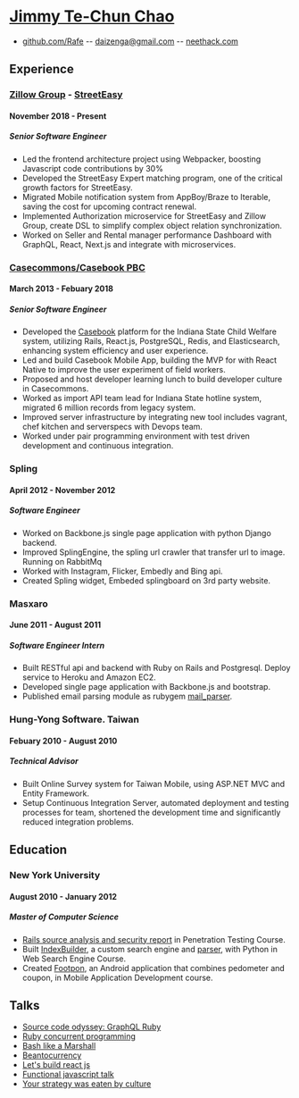 # [Jimmy Te-Chun Chao](http://neethack.com)
- [github.com/Rafe](http://github.com/Rafe) -- [daizenga@gmail.com](mailto:daizenga@gmail.com) -- [neethack.com](http://neethack.com)

## Experience

### [Zillow Group](https://zillowgroup.com) - [StreetEasy](https://streeteasy.com/)
#### November 2018 - Present
##### _Senior Software Engineer_

* Led the frontend architecture project using Webpacker, boosting Javascript code contributions by 30%
* Developed the StreetEasy Expert matching program, one of the critical growth factors for StreetEasy.
* Migrated Mobile notification system from AppBoy/Braze to Iterable, saving the cost for upcoming contract renewal.
* Implemented Authorization microservice for StreetEasy and Zillow Group, create DSL to simplify complex object relation synchronization.
* Worked on Seller and Rental manager performance Dashboard with GraphQL, React, Next.js and integrate with microservices.

### [Casecommons/Casebook PBC]
#### March 2013 - Febuary 2018
##### _Senior Software Engineer_

* Developed the [Casebook] platform for the Indiana State Child Welfare system, utilizing Rails, React.js, PostgreSQL, Redis, and Elasticsearch, enhancing system efficiency and user experience.
* Led and build Casebook Mobile App, building the MVP for with React Native to improve the user experiment of field workers.
* Proposed and host developer learning lunch to build developer culture in Casecommons.
* Worked as import API team lead for Indiana State hotline system, migrated 6 million records from legacy system.
* Improved server infrastructure by integrating new tool includes vagrant, chef kitchen and serverspecs with Devops team.
* Worked under pair programming environment with test driven development and continuous integration.

### Spling
#### April 2012 - November 2012
##### _Software Engineer_

* Worked on Backbone.js single page application with python Django backend.
* Improved SplingEngine, the spling url crawler that transfer url to image. Running on RabbitMq
* Worked with Instagram, Flicker, Embedly and Bing api.
* Created Spling widget, Embeded splingboard on 3rd party website.

### Masxaro
#### June 2011 - August 2011
##### _Software Engineer Intern_

* Built RESTful api and backend with Ruby on Rails and Postgresql. Deploy service to Heroku and Amazon EC2.
* Developed single page application with Backbone.js and bootstrap.
* Published email parsing module as rubygem [mail_parser].

### Hung-Yong Software. Taiwan
#### Febuary 2010 - August 2010 
##### _Technical Advisor_

* Built Online Survey system for Taiwan Mobile, using ASP.NET MVC and Entity Framework.
* Setup Continuous Integration Server, automated deployment and testing processes for team, shortened the development time and significantly reduced integration problems.

## Education

### New York University
#### August 2010 - January 2012
##### _Master of Computer Science_

* [Rails source analysis and security report] in Penetration Testing Course.
* Built [IndexBuilder], a custom search engine and [parser], with Python in Web Search Engine Course.
* Created [Footpon], an Android application that combines pedometer and coupon, in Mobile Application Development course.

## Talks

* [Source code odyssey: GraphQL Ruby](https://neethack.com/2021/11/source-code-odyssey-graphql-ruby/)
* [Ruby concurrent programming](https://www.youtube.com/watch?v=GeYh3nXCFVw&t=307s)
* [Bash like a Marshall](https://www.youtube.com/watch?v=7Lu1I4iY4CM)
* [Beantocurrency](https://www.dropbox.com/s/kr6wgka1971w74j/Beantocurrency.key)
* [Let's build react js](http://neethack.com/2015/10/lets-build-react-dot-js/)
* [Functional javascript talk](https://github.com/Rafe/functional_javascript_talk)
* [Your strategy was eaten by culture](https://www.dropbox.com/s/96d6q27h43kpk3j/Culture.pdf)

[parser]: https://github.com/Rafe/Crow 
[Footpon]: http://neethack.com/Footpon/
[Computer Vision]: https://github.com/Rafe/Simple-OCR
[Rails Source analysis and security report]: https://github.com/Rafe/rails_security
[mail_parser]: http://github.com/Rafe/mail_parser
[indexbuilder]: https://github.com/Rafe/IndexEngine
[Code Warrior]: http://code-warrior.herokuapp.com
[Casecommons/Casebook PBC]: http://casebook.net
[Casebook]: http://casebook.net/casebook/
[Flow]: https://beansauce.io/flow/

